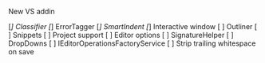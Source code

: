 New VS addin

[*] Classifier
[*] ErrorTagger
[*] SmartIndent
[*] Interactive window
[ ] Outliner
[ ] Snippets
[ ] Project support
[ ] Editor options
[ ] SignatureHelper
[ ] DropDowns
[ ] IEditorOperationsFactoryService
[ ] Strip trailing whitespace on save